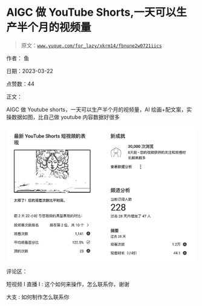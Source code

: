 # AIGC 做 YouTube Shorts,一天可以生产半个月的视频量

> 原文：[`www.yuque.com/for_lazy/xkrm14/fbnune2w0721iics`](https://www.yuque.com/for_lazy/xkrm14/fbnune2w0721iics)

作者： 鱼

日期：2023-03-22

点赞数：44

正文：

AIGC 做 Youtube shorts，一天可以生产半个月的视频量，AI 绘画+配文案，实操数据如图，比自己做 youtube 内容数据好很多

![](img/9a2a97fc8200d386721cb0285df2b2cd.png)

评论区：

短视频 I 直播 I : 这个如何来操作，怎么联系你，谢谢

大支 : 如何制作怎么联系你



